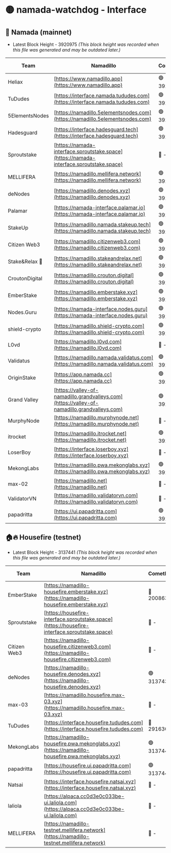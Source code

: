 # 🟡 namada-watchdog - Interface

## 🚀 Namada (mainnet)
- Latest Block Height - 3920975 *(This block height was recorded when this file was generated and may be outdated later.)*

| Team | Namadillo | CometBFT | Indexer | MASP Indexer |
|-|-|-|-|-|
| Heliax | [https://www.namadillo.app](https://www.namadillo.app) | 🟢 3920947 | 🟢 3920947 | 🟢 3920927 |
| TuDudes | [https://interface.namada.tududes.com](https://interface.namada.tududes.com) | 🟢 3920947 | 🟢 3920946 | 🟢 3920927 |
| 5ElementsNodes | [https://namadillo.5elementsnodes.com](https://namadillo.5elementsnodes.com) | 🟢 3920948 | 🟢 3920948 | 🟢 3920927 |
| Hadesguard | [https://interface.hadesguard.tech](https://interface.hadesguard.tech) | 🟢 3920948 | 🟢 3920948 | 🟢 3920927 |
| Sproutstake | [https://namada-interface.sproutstake.space](https://namada-interface.sproutstake.space) | 🔴 - | 🔴 3738134 | 🔴 - |
| MELLIFERA | [https://namadillo.mellifera.network](https://namadillo.mellifera.network) | 🟢 3920952 | 🟢 3920952 | 🔴 3765769 |
| deNodes | [https://namadillo.denodes.xyz](https://namadillo.denodes.xyz) | 🟢 3920953 | 🟢 3920953 | 🟢 3920927 |
| Palamar | [https://namada-interface.palamar.io](https://namada-interface.palamar.io) | 🟢 3920953 | 🟢 3920953 | 🟢 3920927 |
| StakeUp | [https://namadillo.namada.stakeup.tech](https://namadillo.namada.stakeup.tech) | 🟢 3920954 | 🟢 3920954 | 🟢 3920927 |
| Citizen Web3 | [https://namadillo.citizenweb3.com](https://namadillo.citizenweb3.com) | 🟢 3920955 | 🟢 3920954 | 🔴 3765769 |
| Stake&Relax 🦥 | [https://namadillo.stakeandrelax.net](https://namadillo.stakeandrelax.net) | 🟢 3920956 | 🟢 3920956 | 🔴 3765769 |
| CroutonDigital | [https://namadillo.crouton.digital](https://namadillo.crouton.digital) | 🟢 3920956 | 🟢 3920956 | 🟢 3920927 |
| EmberStake | [https://namadillo.emberstake.xyz](https://namadillo.emberstake.xyz) | 🟢 3920957 | 🟢 3920957 | 🟢 3920927 |
| Nodes.Guru | [https://namada-interface.nodes.guru](https://namada-interface.nodes.guru) | 🟢 3920957 | 🟢 3920957 | 🟢 3920927 |
| shield-crypto | [https://namadillo.shield-crypto.com](https://namadillo.shield-crypto.com) | 🟢 3920957 | 🔴 3914915 | 🟢 3920927 |
| L0vd | [https://namadillo.l0vd.com](https://namadillo.l0vd.com) | 🔴 - | 🔴 - | 🔴 - |
| Validatus | [https://namadillo.namada.validatus.com](https://namadillo.namada.validatus.com) | 🟢 3920961 | 🟢 3920961 | 🔴 3819812 |
| OriginStake | [https://app.namada.cc](https://app.namada.cc) | 🟢 3920962 | 🟢 3920956 | 🟢 3920927 |
| Grand Valley | [https://valley-of-namadillo.grandvalleys.com](https://valley-of-namadillo.grandvalleys.com) | 🟢 3920962 | 🟢 3920962 | 🟢 3920927 |
| MurphyNode | [https://namadillo.murphynode.net](https://namadillo.murphynode.net) | 🔴 - | 🔴 - | 🔴 - |
| itrocket | [https://namadillo.itrocket.net](https://namadillo.itrocket.net) | 🟢 3920965 | 🟢 3920965 | 🟢 3920927 |
| LoserBoy | [https://interface.loserboy.xyz](https://interface.loserboy.xyz) | 🔴 - | 🔴 - | 🔴 - |
| MekongLabs | [https://namadillo.pwa.mekonglabs.xyz](https://namadillo.pwa.mekonglabs.xyz) | 🟢 3920971 | 🟢 3920971 | 🟢 3920927 |
| max-02 | [https://namadillo.net](https://namadillo.net) | 🔴 - | 🔴 - | 🔴 - |
| ValidatorVN | [https://namadillo.validatorvn.com](https://namadillo.validatorvn.com) | 🔴 - | 🔴 - | 🔴 - |
| papadritta | [https://ui.papadritta.com](https://ui.papadritta.com) | 🟢 3920975 | 🟢 3920975 | 🟢 3920975 |

## 🏠🔥 Housefire (testnet)
- Latest Block Height - 3137441 *(This block height was recorded when this file was generated and may be outdated later.)*

| Team | Namadillo | CometBFT | Indexer | MASP Indexer |
|-|-|-|-|-|
| EmberStake | [https://namadillo-housefire.emberstake.xyz](https://namadillo-housefire.emberstake.xyz) | 🔴 2008636 | 🔴 - | 🔴 - |
| Sproutstake | [https://housefire-interface.sproutstake.space](https://housefire-interface.sproutstake.space) | 🔴 - | 🔴 - | 🔴 - |
| Citizen Web3 | [https://namadillo-housefire.citizenweb3.com](https://namadillo-housefire.citizenweb3.com) | 🔴 - | 🔴 - | 🔴 - |
| deNodes | [https://namadillo-housefire.denodes.xyz](https://namadillo-housefire.denodes.xyz) | 🟢 3137431 | 🟢 3137431 | 🔴 3065388 |
| max-03 | [https://namadillo.housefire.max-03.xyz](https://namadillo.housefire.max-03.xyz) | 🔴 - | 🔴 - | 🔴 - |
| TuDudes | [https://interface.housefire.tududes.com](https://interface.housefire.tududes.com) | 🔴 2916306 | 🔴 2916306 | 🔴 2916306 |
| MekongLabs | [https://namadillo-housefire.pwa.mekonglabs.xyz](https://namadillo-housefire.pwa.mekonglabs.xyz) | 🟢 3137440 | 🟢 3137440 | 🔴 3065388 |
| papadritta | [https://housefire.ui.papadritta.com](https://housefire.ui.papadritta.com) | 🟢 3137441 | 🟢 3137440 | 🟢 3137440 |
| Natsai | [https://interface.housefire.natsai.xyz](https://interface.housefire.natsai.xyz) | 🔴 - | 🔴 - | 🔴 - |
| laliola | [https://alpaca.cc0d3e0c033be-ui.laliola.com](https://alpaca.cc0d3e0c033be-ui.laliola.com) | 🔴 - | 🔴 - | 🔴 - |
| MELLIFERA | [https://namadillo-testnet.mellifera.network](https://namadillo-testnet.mellifera.network) | 🔴 - | 🔴 2778001 | 🔴 2607259 |

